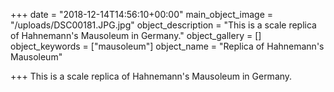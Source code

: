 +++
date = "2018-12-14T14:56:10+00:00"
main_object_image = "/uploads/DSC00181.JPG.jpg"
object_description = "This is a scale replica of Hahnemann's Mausoleum in Germany."
object_gallery = []
object_keywords = ["mausoleum"]
object_name = "Replica of Hahnemann's Mausoleum"

+++
This is a scale replica of Hahnemann's Mausoleum in Germany.